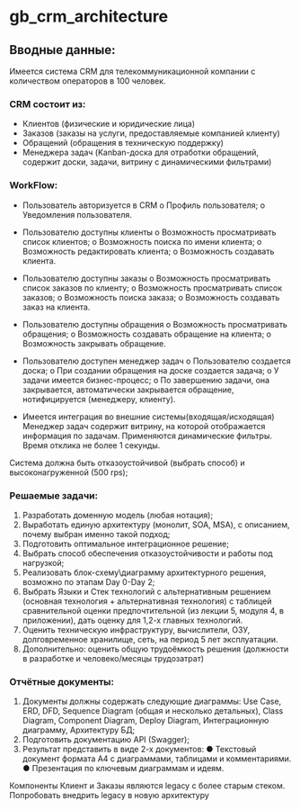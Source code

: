 # gb_crm_architecture

## Вводные данные:

Имеется система CRM для телекоммуникационной компании с количеством
операторов в 100 человек.

### CRM состоит из:

- Клиентов (физические и юридические лица)
- Заказов (заказы на услуги, предоставляемые компанией клиенту)
- Обращений (обращения в техническую поддержку)
- Менеджера задач (Kanban-доска для отработки обращений, содержит доски,
задачи, витрину с динамическими фильтрами)

### WorkFlow:

- Пользователь авторизуется в CRM
o Профиль пользователя;
o Уведомления пользователя.

- Пользователю доступны клиенты
o Возможность просматривать список клиентов;
o Возможность поиска по имени клиента;
o Возможность редактировать клиента;
o Возможность создавать клиента.

- Пользователю доступны заказы
o Возможность просматривать список заказов по клиенту;
o Возможность просматривать список заказов;
o Возможность поиска заказа;
o Возможность создавать заказ на клиента.

- Пользователю доступны обращения
o Возможность просматривать обращения;
o Возможность создавать обращение на клиента;
o Возможность закрывать обращение.

- Пользователю доступен менеджер задач
o Пользователю создается доска;
o При создании обращения на доске создается задача;
o У задачи имеется бизнес-процесс;
o По завершению задачи, она закрывается, автоматически закрывается
обращение, нотифицируется (менеджеру, клиенту).

- Имеется интеграция во внешние системы(входящая/исходящая)
Менеджер задач содержит витрину, на которой отображается информация по
задачам. Применяются динамические фильтры.
Время отклика не более 1 секунды.

Система должна быть отказоустойчивой (выбрать способ) и высоконагруженной
(500 rps);

### Решаемые задачи:

1. Разработать доменную модель (любая нотация);
2. Выработать единую архитектуру (монолит, SOA, MSA), с описанием, почему
выбран именно такой подход;
3. Подготовить оптимальное интеграционное решение;
4. Выбрать способ обеспечения отказоустойчивости и работы под нагрузкой;
5. Реализовать блок-схему\диаграмму архитектурного решения, возможно по
этапам Day 0-Daу 2;
6. Выбрать Языки и Стек технологий c альтернативным решением (основная
технология + альтернативная технология) с таблицей сравнительной оценки
предпочтительной (из лекции 5, модуля 4, в приложении), дать оценку для
1,2-х главных технологий.
7. Оценить техническую инфраструктуру, вычислители, ОЗУ, долговременное
хранилище, сеть, на период 5 лет эксплуатации.
8. Дополнительно: оценить общую трудоёмкость решения (должности в
разработке и человеко/месяцы трудозатрат)

### Отчётные документы:
1. Документы должны содержать следующие диаграммы: Use Case, ERD, DFD,
Sequence Diagram (общая и несколько детальных), Class Diagram, Component
Diagram, Deploy Diagram, Интеграционную диаграмму, Архитектуру БД;
2. Подготовить документацию API (Swagger);
3. Результат представить в виде 2-х документов:
● Текстовый документ формата A4 c диаграммами, таблицами и
комментариями.
● Презентация по ключевым диаграммам и идеям.

Компоненты Клиент и Заказы являются legacy с более старым стеком.
Попробовать внедрить legacy в новую архитектуру

